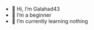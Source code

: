 - 👋 Hi, I’m Galahad43
- 👀 I’m a beginner 
- 🌱 I’m currently learning nothing

<!---
Galahad43/Galahad43 is a ✨ special ✨ repository because its `README.md` (this file) appears on your GitHub profile.
You can click the Preview link to take a look at your changes.
--->
